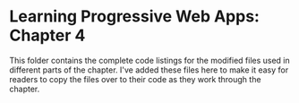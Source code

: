 # Learning Progressive Web Apps: Chapter 4

This folder contains the complete code listings for the modified files used in different parts of the chapter. I've added these files here to make it easy for readers to copy the files over to their code as they work through the chapter.
